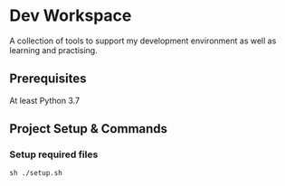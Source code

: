 # Dev Workspace

A collection of tools to support my development environment as well as learning and practising.

## Prerequisites

At least Python 3.7

## Project Setup & Commands

### Setup required files

```shell
sh ./setup.sh
```
